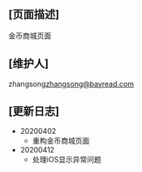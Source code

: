 ## [页面描述]
金币商城页面
## [维护人]
zhangsong<zhangsong@bayread.com>

## [更新日志]
- 20200402
  - 重构金币商城页面
- 20200412
  - 处理iOS显示异常问题
